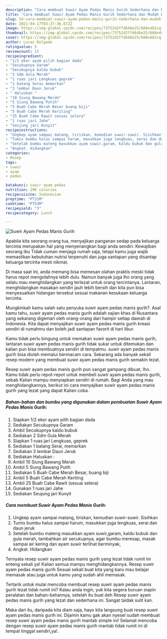 ```yaml
---
description: "Cara membuat Suwir Ayam Pedas Manis Gurih Sederhana dan Mudah Dibuat"
title: "Cara membuat Suwir Ayam Pedas Manis Gurih Sederhana dan Mudah Dibuat"
slug: 54-cara-membuat-suwir-ayam-pedas-manis-gurih-sederhana-dan-mudah-dibuat
date: 2021-04-17T03:37:36.672Z
image: https://img-global.cpcdn.com/recipes/73752d2ffd646e25/680x482cq70/suwir-ayam-pedas-manis-gurih-foto-resep-utama.jpg
thumbnail: https://img-global.cpcdn.com/recipes/73752d2ffd646e25/680x482cq70/suwir-ayam-pedas-manis-gurih-foto-resep-utama.jpg
cover: https://img-global.cpcdn.com/recipes/73752d2ffd646e25/680x482cq70/suwir-ayam-pedas-manis-gurih-foto-resep-utama.jpg
author: Lucas Delgado
ratingvalue: 5
reviewcount: 15
recipeingredient:
- "1/2 ekor ayam pilih bagian dada"
- "Secukupnya Garam"
- "Secukupnya kaldu bubuk"
- "2 Sdm Gula Merah"
- "1 ruas jari Lengkuas geprek"
- "1 batang Serai memarkan"
- "3 lembar Daun Jeruk"
- " Haluskan "
- "10 Siung Bawang Merah"
- "5 Siung Bawang Putih"
- "5 Buah Cabe Merah Besar buang biji"
- "5 Buah Cabe Merah Keriting"
- "25 Buah Cabe Rawit sesuai selera"
- "1 ruas jari Jahe"
- "Seujung jari Kunyit"
recipeinstructions:
- "Ungkep ayam sampai matang, tiriskan, kemudian suwir-suwir. Sisihkan"
- "Tumis bumbu halus sampai harum, masukkan juga lengkuas, serai dan daun jeruk"
- "Setelah bumbu mateng masukkan ayam suwir,garam, kaldu bubuk dan gula merah, tambahkan air secukupnya, agar bumbu meresap, masak sampai air kering dan ayam suwir terlihat berminyak,"
- "Angkat. Hidangkan"
categories:
- Resep
tags:
- suwir
- ayam
- pedas

katakunci: suwir ayam pedas 
nutrition: 296 calories
recipecuisine: Indonesian
preptime: "PT31M"
cooktime: "PT53M"
recipeyield: "3"
recipecategory: Lunch

---
```



![Suwir Ayam Pedas Manis Gurih](https://img-global.cpcdn.com/recipes/73752d2ffd646e25/680x482cq70/suwir-ayam-pedas-manis-gurih-foto-resep-utama.jpg)

Apabila kita seorang orang tua, menyajikan panganan sedap pada keluarga tercinta merupakan hal yang menyenangkan bagi anda sendiri. Kewajiban seorang ibu Tidak cuman menjaga rumah saja, tetapi kamu juga wajib memastikan kebutuhan nutrisi terpenuhi dan juga santapan yang disantap keluarga tercinta mesti nikmat.

Di masa  saat ini, anda memang bisa memesan olahan praktis meski tidak harus repot mengolahnya lebih dulu. Namun banyak juga lho orang yang selalu mau menghidangkan yang terlezat untuk orang tercintanya. Lantaran, menghidangkan masakan sendiri jauh lebih bersih dan kita pun bisa menyesuaikan hidangan tersebut sesuai makanan kesukaan keluarga tercinta. 



Mungkinkah kamu salah satu penyuka suwir ayam pedas manis gurih?. Asal kamu tahu, suwir ayam pedas manis gurih adalah sajian khas di Nusantara yang sekarang digemari oleh orang-orang dari hampir setiap daerah di Indonesia. Kita dapat menyajikan suwir ayam pedas manis gurih kreasi sendiri di rumahmu dan boleh jadi santapan favorit di hari libur.

Kamu tidak perlu bingung untuk memakan suwir ayam pedas manis gurih, lantaran suwir ayam pedas manis gurih tidak sukar untuk ditemukan dan kalian pun bisa membuatnya sendiri di tempatmu. suwir ayam pedas manis gurih bisa diolah memalui bermacam cara. Sekarang ada banyak sekali resep modern yang membuat suwir ayam pedas manis gurih semakin lezat.

Resep suwir ayam pedas manis gurih pun sangat gampang dibuat, lho. Kamu tidak perlu repot-repot untuk membeli suwir ayam pedas manis gurih, sebab Kalian mampu menyiapkan sendiri di rumah. Bagi Anda yang mau menghidangkannya, berikut ini cara menyajikan suwir ayam pedas manis gurih yang lezat yang dapat Kalian coba.

<!--inarticleads1-->

##### Bahan-bahan dan bumbu yang digunakan dalam pembuatan Suwir Ayam Pedas Manis Gurih:

1. Siapkan 1/2 ekor ayam pilih bagian dada
1. Sediakan Secukupnya Garam
1. Ambil Secukupnya kaldu bubuk
1. Sediakan 2 Sdm Gula Merah
1. Siapkan 1 ruas jari Lengkuas, geprek
1. Sediakan 1 batang Serai, memarkan
1. Sediakan 3 lembar Daun Jeruk
1. Sediakan  Haluskan :
1. Ambil 10 Siung Bawang Merah
1. Ambil 5 Siung Bawang Putih
1. Sediakan 5 Buah Cabe Merah Besar, buang biji
1. Ambil 5 Buah Cabe Merah Keriting
1. Ambil 25 Buah Cabe Rawit (sesuai selera)
1. Gunakan 1 ruas jari Jahe
1. Sediakan Seujung jari Kunyit




<!--inarticleads2-->

##### Cara membuat Suwir Ayam Pedas Manis Gurih:

1. Ungkep ayam sampai matang, tiriskan, kemudian suwir-suwir. Sisihkan
1. Tumis bumbu halus sampai harum, masukkan juga lengkuas, serai dan daun jeruk
1. Setelah bumbu mateng masukkan ayam suwir,garam, kaldu bubuk dan gula merah, tambahkan air secukupnya, agar bumbu meresap, masak sampai air kering dan ayam suwir terlihat berminyak,
1. Angkat. Hidangkan




Ternyata resep suwir ayam pedas manis gurih yang lezat tidak rumit ini enteng sekali ya! Kalian semua mampu menghidangkannya. Resep suwir ayam pedas manis gurih Sesuai sekali buat kita yang baru mau belajar memasak atau juga untuk kamu yang sudah ahli memasak.

Tertarik untuk mulai mencoba membuat resep suwir ayam pedas manis gurih lezat tidak rumit ini? Kalau anda ingin, yuk kita segera buruan siapin peralatan dan bahan-bahannya, setelah itu buat deh Resep suwir ayam pedas manis gurih yang lezat dan sederhana ini. Sangat taidak sulit kan. 

Maka dari itu, daripada kita diam saja, hayo kita langsung buat resep suwir ayam pedas manis gurih ini. Dijamin kamu gak akan nyesel sudah membuat resep suwir ayam pedas manis gurih mantab simple ini! Selamat mencoba dengan resep suwir ayam pedas manis gurih mantab tidak rumit ini di tempat tinggal sendiri,ya!.

